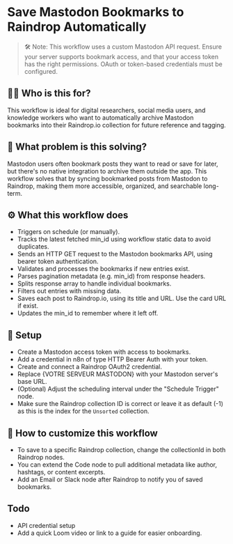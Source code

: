 # Save Mastodon Bookmarks to Raindrop Automatically
> 🛠️ Note: This workflow uses a custom Mastodon API request. Ensure your server supports bookmark access, and that your access token has the right permissions. OAuth or token-based credentials must be configured.

## 🧑‍💼 Who is this for?

This workflow is ideal for digital researchers, social media users, and knowledge workers who want to automatically archive Mastodon bookmarks into their Raindrop.io collection for future reference and tagging.

## 🔧 What problem is this solving?

Mastodon users often bookmark posts they want to read or save for later, but there's no native integration to archive them outside the app. This workflow solves that by syncing bookmarked posts from Mastodon to Raindrop, making them more accessible, organized, and searchable long-term.

## ⚙️ What this workflow does

- Triggers on schedule (or manually).
- Tracks the latest fetched min_id using workflow static data to avoid duplicates.
- Sends an HTTP GET request to the Mastodon bookmarks API, using bearer token authentication.
- Validates and processes the bookmarks if new entries exist.
- Parses pagination metadata (e.g. min_id) from response headers.
- Splits response array to handle individual bookmarks.
- Filters out entries with missing data.
- Saves each post to Raindrop.io, using its title and URL. Use the card URL if exist.
- Updates the min_id to remember where it left off.

## 🚀 Setup

- Create a Mastodon access token with access to bookmarks.
- Add a credential in n8n of type HTTP Bearer Auth with your token.
- Create and connect a Raindrop OAuth2 credential.
- Replace {VOTRE SERVEUR MASTODON} with your Mastodon server's base URL.
- (Optional) Adjust the scheduling interval under the "Schedule Trigger" node.
- Make sure the Raindrop collection ID is correct or leave it as default (-1) as this is the index for the ``Unsorted`` collection.

## 🧪 How to customize this workflow

- To save to a specific Raindrop collection, change the collectionId in both Raindrop nodes.
- You can extend the Code node to pull additional metadata like author, hashtags, or content excerpts.
- Add an Email or Slack node after Raindrop to notify you of saved bookmarks.

## Todo

- API credential setup
- Add a quick Loom video or link to a guide for easier onboarding.
